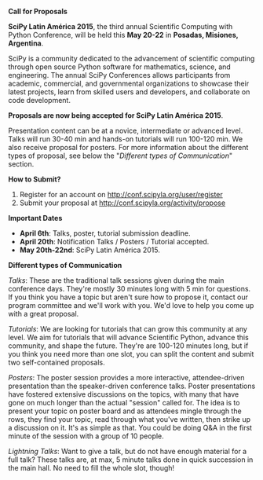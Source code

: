 **Call for Proposals**

**SciPy Latin América 2015**, the third annual Scientific Computing with
Python Conference, will be held this **May 20-22** in **Posadas, Misiones,
Argentina**.

SciPy is a community dedicated to the advancement of scientific computing
through open source Python software for mathematics, science, and
engineering. The annual SciPy Conferences allows participants from
academic, commercial, and governmental organizations to showcase their
latest projects, learn from skilled users and developers, and collaborate
on code development.

**Proposals are now being accepted for SciPy Latin América 2015**.

Presentation content can be at a novice, intermediate or advanced level.
Talks will run 30-40 min and hands-on tutorials will run 100-120 min. We
also receive proposal for posters.
For more information about the different types of proposal, see below
the "*Different
types of Communication*" section.

**How to Submit?**

1. Register for an account on <http://conf.scipyla.org/user/register>
2. Submit your proposal at <http://conf.scipyla.org/activity/propose>

**Important Dates**

- **April 6th**: Talks, poster, tutorial submission deadline.
- **April 20th**: Notification Talks / Posters / Tutorial accepted.
- **May 20th-22nd**: SciPy Latin América 2015.

**Different types of Communication**

*Talks*: These are the traditional talk sessions given during the main
conference days. They're mostly 30 minutes long with 5 min for questions.
If you think you have a topic but aren't sure how to propose it, contact
our program committee and we'll work with you. We'd love to help you come
up with a great proposal.

*Tutorials*: We are looking for tutorials that can grow this community at
any level. We aim for tutorials that will advance Scientific Python,
advance this community, and shape the future. They're are 100-120 minutes
long, but if you think you need more than one slot, you can split the
content and submit two self-contained proposals.

*Posters*: The poster session provides a more interactive, attendee-driven
presentation than the speaker-driven conference talks. Poster presentations
have fostered extensive discussions on the topics, with many that have gone
on much longer than the actual "session" called for. The idea is to present
your topic on poster board and as attendees mingle through the rows, they
find your topic, read through what you've written, then strike up a
discussion on it. It's as simple as that. You could be doing Q&A in the
first minute of the session with a group of 10 people.

*Lightning Talks*: Want to give a talk, but do not have enough material for
a full talk? These talks are, at max, 5 minute talks done in quick
succession in the main hall. No need to fill the whole slot, though!
